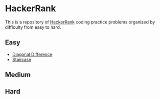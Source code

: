 # HackerRank

This is a repository of [HackerRank](https://www.hackerrank.com) coding practice problems organized by difficulty from easy to hard.

## Easy
- [Diagonal Difference](./Easy/diagonal_difference.md)
- [Staircase](./Easy/staircase.md)

## Medium

## Hard
